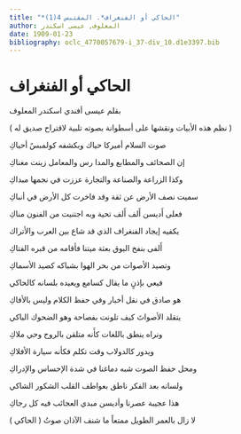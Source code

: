```yaml
---
title: "*الحاكي أو الفنغراف*. المقتبس 4(1)"
author: المعلوف, عيسى اسكندر
date: 1909-01-23
bibliography: oclc_4770057679-i_37-div_10.d1e3397.bib
---
```




#  الحاكي أو الفنغراف 


 بقلم  عيسى  أفندي  اسكندر  المعلوف 

( نظم هذه الأبيات ونقشها على أسطوانة بصوته تلبية لاقتراح صديق له )

 صوت السلام أميركا حياك   وبكشفه كولمبسٌ أحياكِ  

 إن الصحائف والمطابع والمدا   رس والمعامل زينت مغناكِ  

 وكذا الزراعة والصناعة والتجارة   عززت في نجمها مبداكِ  

 سميت نصف الأرض عن ثقة وقد   فاخرت كل الأرض في أنباكِ  

 فعلى أَديسن أَلف أَلف تحية   وبه اجتنيت من الفنون مناكِ  

 يكفيه إيجاد الفنغراف الذي   قد شاع بين العرب والأتراك  

 أَلفى بنفخ البوق بعثة ميتنا   فأقامه من قبره الفتاكِ  

 وتصيد الأصوات من بحر الهوا   بشباكه كصيد الأسماكِ  

 فيعي بإذنٍ ما يقال كسامع   ويعيده بلسانه كالحاكي  

 هو صادق في نقل أخبار وفي   حفظ الكلام وليس بالأفاكِ  

 يتقلد الأصواتَ كيف تلونت   بفصاحة وهو الضحوك الباكي  

 ونراه ينطق باللغات كأَنه   متلقن بالروح وحي ملاكِ  

 ويدور كالدولاب وقت تكلم   فكأنه سيارة الأفلاكِ  

 ومحل حفظ الصوت شبه دماغنا   في شدة الإحساس والإدراكِ  

 ولسانه بعد الفكر ناطق   بعواطف القلب الشكور الشاكي  

 هذا عجيبة عصرنا وأديسن   مبدي العجائب فيه كل رجاكِ  

 لا زال بالعمر الطويل ممتعاً   ما شنف الآذان صوتُ ( الحاكي ) 

